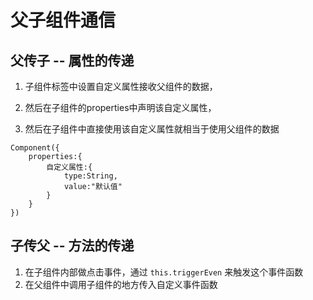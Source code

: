 # 父子组件通信

## 父传子 -- 属性的传递

1. 子组件标签中设置自定义属性接收父组件的数据，

2. 然后在子组件的properties中声明该自定义属性，

3. 然后在子组件中直接使用该自定义属性就相当于使用父组件的数据

```
Component({
	properties:{
		自定义属性:{
			type:String,
			value:"默认值"
		}
	}
})
```

## 子传父 -- 方法的传递

1. 在子组件内部做点击事件，通过 `this.triggerEven` 来触发这个事件函数
2. 在父组件中调用子组件的地方传入自定义事件函数 

